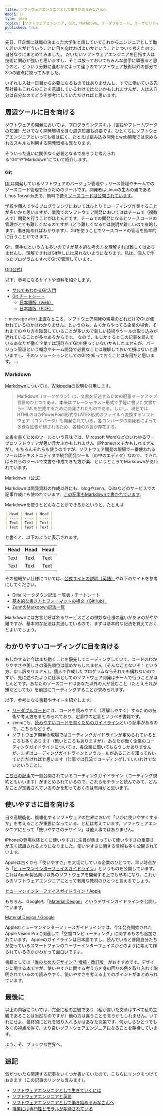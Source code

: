 ```yaml
---
title: ソフトウェアエンジニアとして働き始めるみなさんへ
emoji: 🔰
type: idea
topics: [ソフトウェアエンジニア, Git, Markdown, リーダブルコード, ユーザビリティ]
published: true
---
```

先日、IT企業に就職の決まった大学生と話していてこれからエンジニアとして働く若い人がどういうことに目を向ければよいかということについて考えたので、自分なりにまとめてみました。
だいたいソフトウェアエンジニアを目指す人は技術に関心が強いと思いますし、そこは放っておいてもみんな勝手に頑張ると思うのと、どういう分野に進むかによって違うのでソフトウェア技術以外の部分で3つの観点に絞ってみました。

いずれも入社一日目から必要になるものではありませんし、すでに働いている先輩社員もこれらのことを意識しているわけではないかもしれませんが、人は人自分は自分なのでどうぞ参考にしていただければと思います。

## 周辺ツールに目を向ける
ソフトウェアの開発においては、プログラミングスキル（言語やフレームワークの知識）だけでなく開発環境を含む周辺知識も必要です。ひとくちにソフトウェアエンジニアといっても幅は広く、たとえば組み込み開発とweb開発では求められるスキルも利用する開発環境も異なります。

そういった違いに関係なく必要となるであろうと考えられる"Git"や"Markdown"について紹介します。

### Git
[Git](https://git-scm.com/)は開発しているソフトウェアのバージョン管理やリリース管理やチームでのソースコード管理を行うためのツールです。開発者はLinuxの生みの親であるLinus Torvalds氏で、無料で使え[ソースコードは公開されています](https://github.com/git/git)。

学校や個人でやるプログラミングにおいてはひとりでコーディング作業することが多いかと思いますが、業務でのソフトウェア開発においてははチームで（複数人で）開発を行うことがほとんどです。チームでの開発になるとソースコードの管理がとても難しくなるのですが（どう難しくなるかは説明が難しいので省略します、働き始めればわかります）、Gitを使うことでソースコードの管理を効率的に行うことができます。

Git、苦手だという方も多いのですが基本的な考え方を理解すれば難しくはありませんし、理解できればGit無しには戻れないようになります。私は、個人で作ったプログラムもすべてGitで管理しています。

[Git[公式]](https://git-scm.com/)

以下、参考になるサイトや資料を紹介します。
- [サルでもわかるGit入門](http://www.backlog.jp/git-guide/)
- [Git チートシート](https://docs.github.com/ja/get-started/getting-started-with-git/git-cheatsheet)
  - [日本語版（web）](https://training.github.com/downloads/ja/github-git-cheat-sheet/)
  - [日本語版（PDF）](https://training.github.com/downloads/ja/github-git-cheat-sheet.pdf)

:::message alert
正直なところ、ソフトウェア開発の現場のどれだけでGitが使われているのかはわかりません。というのも、古くからやってる企業の場合、それまでのやり方を踏襲していることが多いので新しい技術やツールの取り込みが遅れていることが多々あるからです。
なので、もしかするとこの記事を読んでいるあなたが働く企業では現時点でGitを使っていないかもしれませんが、バージョン管理という概念やチーム開発で必要なことは理解しておいて損はないと思いますし、そのソリューションとしてのGitを知っておくことは有用だと思います。
:::

### Markdown
[Markdown](https://daringfireball.net/projects/markdown/)については、[Wikipedia](https://ja.wikipedia.org/wiki/Markdown)の説明を引用します。

> Markdown（マークダウン）は、文書を記述するための軽量マークアップ言語のひとつである。本来はプレーンテキスト形式で手軽に書いた文書からHTMLを生成するために開発されたものである。しかし、現在ではHTMLのほかPowerPoint形式やLATEX形式のファイルへ変換するソフトウェア（コンバータ）も開発されている。各コンバータの開発者によって多様な拡張が施されるため、各種の方言が存在する。

文書を書くためのツールという意味では、Mircosoft Wordなどのいわゆるワープロソフトウェアが思い浮かぶかもしれません（iPhoneのメモかもしれませんが）。もちろんそれらも使うのですが、ソフトウェア開発の現場で一番使われるツールはテキストエディタや統合開発ツール（の中のエディタ）なので、できればそれらのツールで文書を作成できた方が楽、というところでMarkdownが使われています。

[Markdown（公式）](https://daringfireball.net/projects/markdown/)

Markdownは開発資料の作成以外にも、blogやzenn、Qiitaなどのサービスでの記事作成にも使われています。[この記事もMarkdownで書かれています](https://github.com/kwaka1208/zenn/blob/main/articles/for-prospective-engineers.md?plain=1)。

Markdownを使うとどんなことができるかというと、たとえば

```markdown
| Head | Head | Head |
| ---- | ---- | ---- |
| Text | Text | Text |
| Text | Text | Text |
```

と書くと、以下のように表示されます。

| Head | Head | Head |
| ---- | ---- | ---- |
| Text | Text | Text |
| Text | Text | Text |

その他細かい仕様については、[公式サイトの説明（英語）](https://daringfireball.net/projects/markdown/syntax#list)や以下のサイトを参考にしてください。

- [Qiita マークダウン記法 一覧表・チートシート](https://qiita.com/kamorits/items/6f342da395ad57468ae3)
- [基本的な書き方とフォーマットの構文（GitHub）](https://docs.github.com/ja/get-started/writing-on-github/getting-started-with-writing-and-formatting-on-github/basic-writing-and-formatting-syntax)
- [ZennのMarkdown記法一覧](https://zenn.dev/zenn/articles/markdown-guide)

Markdownには方言と呼ばれるサービスごとの微妙な仕様の違いがあるのがやや難ですが、基本的な記法は共通しているので、まずは基本的な記法を覚えておくとよいでしょう。

## わかりやすいコーディングに目を向ける
もしかすると今はまだ動くことを優先してコーディングしていて、コードのわかりやすさや美しさの優先順位は低めかもしれません（そんなことないぞ！という方、申し訳ありません）。個人で作成したプログラムならそれでも構わないのですが、先に述べたように仕事としてのソフトウェア開発はチームで行うことがほとんどです。あなたのソースコードはあなた以外の人が読むこと（たとえそれが嫌だとしても）を前提にコーディングすることが求められます。

以下、参考になる書籍やサイトを紹介します。

- [リーダブルコード](https://www.oreilly.co.jp/books/9784873115658/)には、コードを読みやすく（理解しやすく）するための技術や考え方をまとめられており、定番中の定番というべき書籍です。
- zennにも、[読みやすいコードを書くためのガイドライン](https://zenn.dev/arsaga/articles/ba9ec8c004511c)という記事があるので、こちらもどうぞ。
- ソフトウェア開発の現場ではコーディングガイドラインが定められているところも多くあります（無いところもありますが）。あなたが働く企業のコーディングガイドラインについては、各企業に聞いてもらうしかありませんが、まずはコーディングガイドラインというルールがあることを知っておいていただければと思います（仕事では我流でコーディングしていいわけでないということ）。

[こちらの記事](https://phaier.github.io/school/engineering/software/coding/style/guideline/famous.html)で一般公開されているコーディングガイドライン（コーディング規約ともいいます）がまとめられているので、これらをチラッと読んでみて、どんなことが定義されているのかを知っておくのは有用かと思います。

## 使いやすさに目を向ける
日々高機能化、複雑化するソフトウェアの世界において「いかに使いやすくするか」を考えることが重要になっている、と私は考えています。ソフトウェアエンジニアにとって「使いやすさのデザイン」は他人事ではありません。

iPhoneの登場以降とくに使いやすさに注目が集まっていて使いやすさの重要さが広く認識されるようになりました。使いやすさに関する情報も多く公開されています。

Appleは古くから「使いやすさ」を大切にしている企業のひとつで、早い時点から「[ヒューマンインターフェイスガイドライン](https://developer.apple.com/jp/design/human-interface-guidelines/)」というものを公開しています。これはApple製品向け以外のソフトウェアを開発する上でも参考になり、これからのソフトウェアエンジニアにとって有用な教材のひとつと言えるでしょう。

[ヒューマンインターフェイスガイドライン / Apple](https://developer.apple.com/jp/design/human-interface-guidelines/)

もちろん、Googleも「[Material Design](https://m3.material.io/)」というデザインガイドラインを公開しています。

[Material Design / Google](https://m3.material.io/)

Appleのヒューマンインターフェースガイドラインでは、今年発売開始されたApple Vision Proに関連して「空間コンピューティング」に関するものも追加されています。
Appleのガイドラインは日本語ですし、読んでいると普段自分たちが使っているスマートフォンのユーザーインターフェイスがどのように考えて作られているのかがわかって面白いですよ。

書籍としては「[誰のためのデザイン？ 増補・改訂版](https://www.shin-yo-sha.co.jp/book/b455574.html)」がおすすめです。デザインに関する本ですが、使いやすさに関する考え方を身の回りの例を取り入れて説明されているので読みやすく、使いやすさを考える上でのポイントがまとめられています。

## 最後に
以上の内容については、完全に私の主観であり（私が書いた文章はすべて私の主観であることは当然なのですが）他の方は違うことを言うかもしれません。いずれにせよ、最終的にどれを取り入れるかはあなた次第です、何かしらひとつでも多くの視点を得て、より良いソフトウェアエンジニアになることを期待しています。

ようこそ、ブラックな世界へ。

## 追記
気がついたら関連する記事をいくつか書いていたので、こちらにリンクをつけておきます（この記事のリンクも含みます）。
- [ソフトウェアエンジニアとして生きていくには](https://crssrds.jp/note/to-be-a-professional-software-engineer/)
- [ソフトウェアエンジニアと英語](https://crssrds.jp/note/software-engineer-should-be-close-for-english/)
- [ソフトウェアエンジニアとして働き始めるみなさんへ](https://zenn.dev/kwaka1208/articles/for-prospective-engineers)
- [職業には専門性とモラルが期待されている](https://crssrds.jp/note//note/professional-and-morale/)
